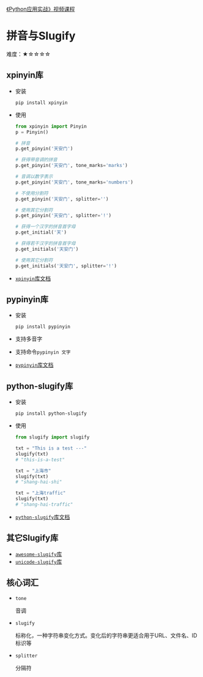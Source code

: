 [《Python应用实战》视频课程](https://study.163.com/course/courseMain.htm?courseId=1209533804&share=2&shareId=400000000624093)

# 拼音与Slugify

难度：★☆☆☆☆

## xpinyin库

- 安装

  `pip install xpinyin`

- 使用

    ```python
    from xpinyin import Pinyin
    p = Pinyin()

    # 拼音
    p.get_pinyin('天安门')

    # 获得带音调的拼音
    p.get_pinyin('天安门', tone_marks='marks')

    # 音调以数字表示
    p.get_pinyin('天安门', tone_marks='numbers')

    # 不使用分割符
    p.get_pinyin('天安门', splitter='')

    # 使用其它分割符
    p.get_pinyin('天安门', splitter='!')

    # 获得一个汉字的拼音首字母
    p.get_initial('天')

    # 获得若干汉字的拼音首字母
    p.get_initials('天安门')

    # 使用其它分割符
    p.get_initials('天安门', splitter='!')

    ```

- [`xpinyin`库文档](https://github.com/lxneng/xpinyin)

## pypinyin库

- 安装

  `pip install pypinyin`

- 支持多音字
- 支持命令`pypinyin 文字`
- [`pypinyin`库文档](https://pypinyin.readthedocs.io/zh_CN/master/installation.html)


## python-slugify库

- 安装

  `pip install python-slugify`

- 使用
    ```python
    from slugify import slugify

    txt = "This is a test ---"
    slugify(txt)
    # "this-is-a-test"

    txt = "上海市"
    slugify(txt)
    # "shang-hai-shi"

    txt = "上海traffic"
    slugify(txt)
    # "shang-hai-traffic"
    ```

- [`python-slugify`库文档](https://github.com/un33k/python-slugify)

## 其它Slugify库
- [`awesome-slugify`库](https://github.com/voronind/awesome-slugify)
- [`unicode-slugify`库](https://github.com/mozilla/unicode-slugify)

## 核心词汇

- `tone`

  音调

- `slugify`

  标称化，一种字符串变化方式。变化后的字符串更适合用于URL、文件名、ID标识等

- `splitter`

  分隔符
